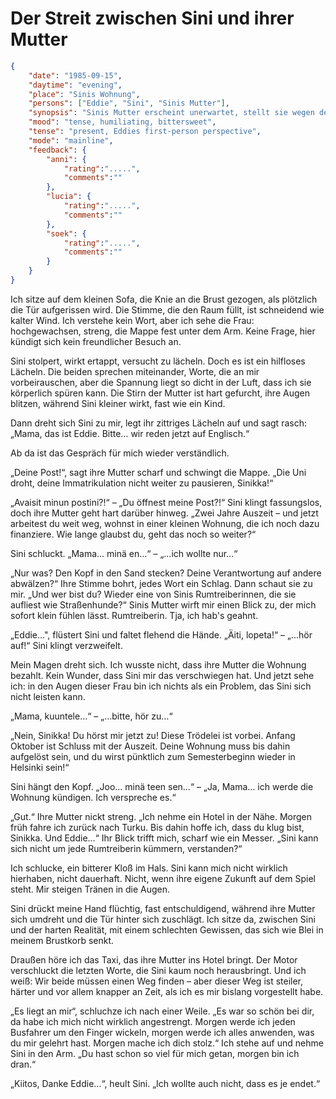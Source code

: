 # Der Streit zwischen Sini und ihrer Mutter

```json
{
    "date": "1985-09-15",
    "daytime": "evening",
    "place": "Sinis Wohnung",
    "persons": ["Eddie", "Sini", "Sinis Mutter"],
    "synopsis": "Sinis Mutter erscheint unerwartet, stellt sie wegen der Uni und der Wohnung zur Rede und macht Eddie klar, dass sie nicht bleiben kann.",
    "mood": "tense, humiliating, bittersweet",
    "tense": "present, Eddies first-person perspective",
    "mode": "mainline",
    "feedback": {
        "anni": {
            "rating":".....",
            "comments":""
        },
        "lucia": {
            "rating":".....",
            "comments":""
        },
        "soek": {
            "rating":".....",
            "comments":""
        }
    }
}
```

Ich sitze auf dem kleinen Sofa, die Knie an die Brust gezogen, als plötzlich die
Tür aufgerissen wird. Die Stimme, die den Raum füllt, ist schneidend wie kalter
Wind. Ich verstehe kein Wort, aber ich sehe die Frau: hochgewachsen, streng, die
Mappe fest unter dem Arm. Keine Frage, hier kündigt sich kein freundlicher
Besuch an.

Sini stolpert, wirkt ertappt, versucht zu lächeln. Doch es ist ein hilfloses
Lächeln. Die beiden sprechen miteinander, Worte, die an mir vorbeirauschen, aber
die Spannung liegt so dicht in der Luft, dass ich sie körperlich spüren kann.
Die Stirn der Mutter ist hart gefurcht, ihre Augen blitzen, während Sini kleiner
wirkt, fast wie ein Kind.

Dann dreht sich Sini zu mir, legt ihr zittriges Lächeln auf und sagt rasch:
„Mama, das ist Eddie. Bitte… wir reden jetzt auf Englisch.“

Ab da ist das Gespräch für mich wieder verständlich.

„Deine Post!“, sagt ihre Mutter scharf und schwingt die Mappe. „Die Uni droht,
deine Immatrikulation nicht weiter zu pausieren, Sinikka!“

„Avaisit minun postini?!“ – „Du öffnest meine Post?!“ Sini klingt fassungslos,
doch ihre Mutter geht hart darüber hinweg. „Zwei Jahre Auszeit – und jetzt
arbeitest du weit weg, wohnst in einer kleinen Wohnung, die ich noch dazu
finanziere. Wie lange glaubst du, geht das noch so weiter?“

Sini schluckt. „Mama… minä en…“ – „...ich wollte nur…“

„Nur was? Den Kopf in den Sand stecken? Deine Verantwortung auf andere
abwälzen?“ Ihre Stimme bohrt, jedes Wort ein Schlag. Dann schaut sie zu mir.
„Und wer bist du? Wieder eine von Sinis Rumtreiberinnen, die sie aufliest wie
Straßenhunde?“ Sinis Mutter wirft mir einen Blick zu, der mich sofort klein
fühlen lässt. Rumtreiberin. Tja, ich hab's geahnt.

„Eddie...", flüstert Sini und faltet flehend die Hände. „Äiti, lopeta!“ –
„...hör auf!“ Sini klingt verzweifelt.

Mein Magen dreht sich. Ich wusste nicht, dass ihre Mutter die Wohnung bezahlt.
Kein Wunder, dass Sini mir das verschwiegen hat. Und jetzt sehe ich: in den
Augen dieser Frau bin ich nichts als ein Problem, das Sini sich nicht leisten
kann.

„Mama, kuuntele…“ – „...bitte, hör zu…“

„Nein, Sinikka! Du hörst mir jetzt zu! Diese Trödelei ist vorbei. Anfang Oktober
ist Schluss mit der Auszeit. Deine Wohnung muss bis dahin aufgelöst sein, und du
wirst pünktlich zum Semesterbeginn wieder in Helsinki sein!“

Sini hängt den Kopf. „Joo… minä teen sen…“ – „Ja, Mama… ich werde die Wohnung
kündigen. Ich verspreche es.“

„Gut.“ Ihre Mutter nickt streng. „Ich nehme ein Hotel in der Nähe. Morgen früh
fahre ich zurück nach Turku. Bis dahin hoffe ich, dass du klug bist, Sinikka.
Und Eddie…“ Ihr Blick trifft mich, scharf wie ein Messer. „Sini kann sich nicht
um jede Rumtreiberin kümmern, verstanden?“

Ich schlucke, ein bitterer Kloß im Hals. Sini kann mich nicht wirklich
hierhaben, nicht dauerhaft. Nicht, wenn ihre eigene Zukunft auf dem Spiel steht.
Mir steigen Tränen in die Augen.

Sini drückt meine Hand flüchtig, fast entschuldigend, während ihre Mutter sich
umdreht und die Tür hinter sich zuschlägt. Ich sitze da, zwischen Sini und der
harten Realität, mit einem schlechten Gewissen, das sich wie Blei in meinem
Brustkorb senkt.

Draußen höre ich das Taxi, das ihre Mutter ins Hotel bringt. Der Motor
verschluckt die letzten Worte, die Sini kaum noch herausbringt. Und ich weiß:
Wir beide müssen einen Weg finden – aber dieser Weg ist steiler, härter und vor
allem knapper an Zeit, als ich es mir bislang vorgestellt habe.

„Es liegt an mir“, schluchze ich nach einer Weile. „Es war so schön bei dir, da
habe ich mich nicht wirklich angestrengt. Morgen werde ich jeden Busfahrer um
den Finger wickeln, morgen werde ich alles anwenden, was du mir gelehrt hast.
Morgen mache ich dich stolz.“ Ich stehe auf und nehme Sini in den Arm. „Du hast
schon so viel für mich getan, morgen bin ich dran.“

„Kiitos, Danke Eddie…“, heult Sini. „Ich wollte auch nicht, dass es je endet.“
